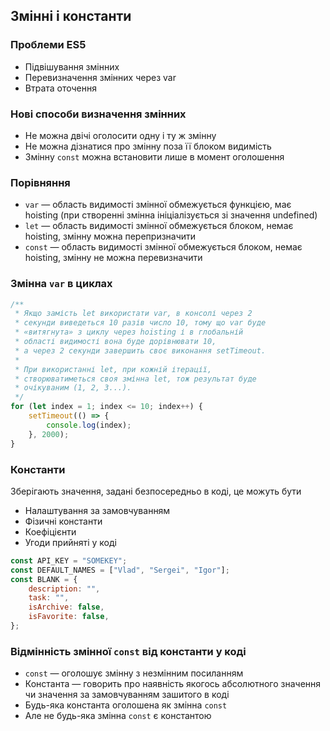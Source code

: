 ## Змінні і константи

### Проблеми ES5

-   Підвішування змінних
-   Перевизначення змінних через var
-   Втрата оточення

### Нові способи визначення змінних

-   Не можна двічі оголосити одну і ту ж змінну
-   Не можна дізнатися про змінну поза її блоком видимість
-   Змінну `const` можна встановити лише в момент оголошення

### Порівняння

-   `var` — область видимості змінної обмежується функцією, має hoisting (при створенні змінна ініціалізується зі значення undefined)
-   `let` — область видимості змінної обмежується блоком, немає hoisting, змінну можна перепризначити
-   `const` — область видимості змінної обмежується блоком, немає hoisting, змінну не можна перевизначити

### Змінна `var` в циклах

```js
/**
 * Якщо замість let використати var, в консолі через 2
 * секунди виведеться 10 разів число 10, тому що var буде
 * «витягнута» з циклу через hoisting і в глобальній
 * області видимості вона буде дорівнювати 10,
 * а через 2 секунди завершить своє виконання setTimeout.
 *
 * При використанні let, при кожній ітерації,
 * створюватиметься своя змінна let, тож результат буде
 * очікуваним (1, 2, 3...).
 */
for (let index = 1; index <= 10; index++) {
    setTimeout(() => {
        console.log(index);
    }, 2000);
}
```

### Константи

Зберігають значення, задані безпосередньо в коді, це можуть бути

-   Налаштування за замовчуванням
-   Фізичні константи
-   Коефіцієнти
-   Угоди прийняті у коді

```js
const API_KEY = "SOMEKEY";
const DEFAULT_NAMES = ["Vlad", "Sergei", "Igor"];
const BLANK = {
    description: "",
    task: "",
    isArchive: false,
    isFavorite: false,
};
```

### Відмінність змінної `const` від константи у коді

-   `const` — оголошує змінну з незмінним посиланням
-   Константа — говорить про наявність якогось абсолютного значення чи значення за замовчуванням зашитого в коді
-   Будь-яка константа оголошена як змінна `const`
-   Але не будь-яка змінна `const` є константою

